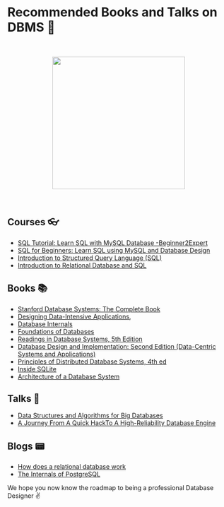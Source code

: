 # Recommended  Books and Talks on DBMS :closed_lock_with_key:

<br>
<p align="center"><img src="https://github.com/niteshkumartiwari/B-Plus-Tree/blob/master/img/database.jpg" width="300"/></a>
</p>
<br>

## Courses :eyeglasses:

- [SQL Tutorial: Learn SQL with MySQL Database -Beginner2Expert](https://www.udemy.com/course/sql-tutorial-learn-sql-with-mysql-database-beginner2expert/)
- [SQL for Beginners: Learn SQL using MySQL and Database Design](https://www.udemy.com/course/sql-for-beginners-course/)
- [Introduction to Structured Query Language (SQL)](https://www.coursera.org/learn/intro-sql)
- [Introduction to Relational Database and SQL](https://www.coursera.org/projects/introduction-to-relational-database-and-sql)

## Books :books:

- [Stanford Database Systems: The Complete Book](http://infolab.stanford.edu/~ullman/dscb.html)
- [Designing Data-Intensive Applications](http://shop.oreilly.com/product/0636920032175.do), 
- [Database Internals](https://www.oreilly.com/library/view/database-internals/9781492040330/)
- [Foundations of Databases](http://webdam.inria.fr/Alice/)
- [Readings in Database Systems, 5th Edition](http://www.redbook.io/)
- [Database Design and Implementation: Second Edition (Data-Centric Systems and Applications)](https://www.amazon.com/dp/3030338355)
- [Principles of Distributed Database Systems, 4th ed](https://www.amazon.com/dp/3030262529)
- [Inside SQLite](https://books.google.com/books/about/Inside_SQLite.html?id=QoxUx8GOjKMC)
- [Architecture of a Database System](https://dsf.berkeley.edu/papers/fntdb07-architecture.pdf)

## Talks :speech_balloon:

- [Data Structures and Algorithms for Big Databases](https://people.csail.mit.edu/bradley/BenderKuszmaul-tutorial-xldb12.pdf)
- [A Journey From A Quick HackTo A High-Reliability Database Engine](https://www.sqlite.org/talks/wroclaw-20090310.pdf)

## Blogs :pager:

- [How does a relational database work](http://coding-geek.com/how-databases-work)
- [The Internals of PostgreSQL](http://www.interdb.jp/pg/index.html)


We hope you now know the roadmap to being a professional Database Designer ✌️
